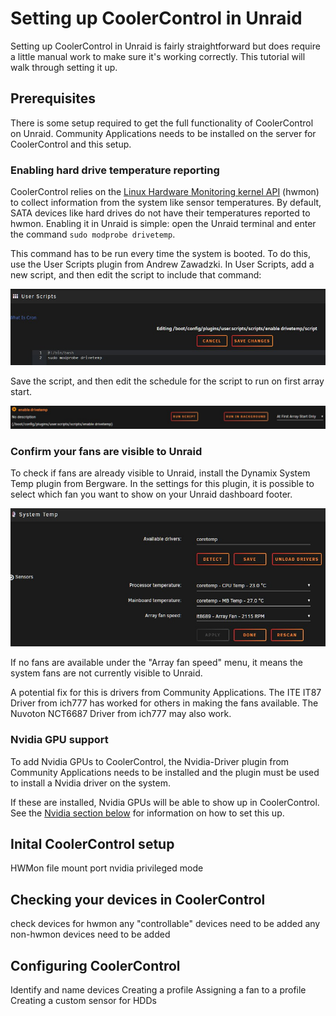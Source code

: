 # Setting up CoolerControl in Unraid

Setting up CoolerControl in Unraid is fairly straightforward but does require a little manual work to make sure it's working correctly. This tutorial will walk through setting it up.

## Prerequisites

There is some setup required to get the full functionality of CoolerControl on Unraid. Community Applications needs to be installed on the server for CoolerControl and this setup.

### Enabling hard drive temperature reporting

CoolerControl relies on the [Linux Hardware Monitoring kernel API](https://docs.kernel.org/hwmon/hwmon-kernel-api.html) (hwmon) to collect information from the system like sensor temperatures. By default, SATA devices like hard drives do not have their temperatures reported to hwmon. Enabling it in Unraid is simple: open the Unraid terminal and enter the command ```sudo modprobe drivetemp```. 

This command has to be run every time the system is booted. To do this, use the User Scripts plugin from Andrew Zawadzki. In User Scripts, add a new script, and then edit the script to include that command:

<p align="center">  
  <img 
    src="tutorial/userscript.jpeg" 
    alt="sudo modprobe drivetemp is entered into the user scripts edit field"
    width="700" 
  />
</p>

Save the script, and then edit the schedule for the script to run on first array start.

<p align="center">  
  <img 
    src="tutorial/schedule.jpeg" 
    alt="the schedule for the script is set to At First Array Start Only"
    width="700" 
  />
</p>

### Confirm your fans are visible to Unraid

To check if fans are already visible to Unraid, install the Dynamix System Temp plugin from Bergware. In the settings for this plugin, it is possible to select which fan you want to show on your Unraid dashboard footer.

<p align="center">  
  <img 
    src="tutorial/systemtemp.jpeg" 
    alt="in the Dynamix System Temp settings, we see settings set for CPU temp, Mainboard temp, and Array fan speed"
    width="700" 
  />
</p>

If no fans are available under the "Array fan speed" menu, it means the system fans are not currently visible to Unraid.

A potential fix for this is drivers from Community Applications. The ITE IT87 Driver from ich777 has worked for others in making the fans available. The Nuvoton NCT6687 Driver from ich777 may also work.

### Nvidia GPU support

To add Nvidia GPUs to CoolerControl, the Nvidia-Driver plugin from Community Applications needs to be installed and the plugin must be used to install a Nvidia driver on the system.

If these are installed, Nvidia GPUs will be able to show up in CoolerControl. See the [Nvidia section below](#adding-nvidia-gpus) for information on how to set this up.


## Inital CoolerControl setup

HWMon
file mount
port
nvidia
privileged mode

## Checking your devices in CoolerControl

check devices for hwmon
any "controllable" devices need to be added
any non-hwmon devices need to be added

## Configuring CoolerControl

Identify and name devices
Creating a profile
Assigning a fan to a profile
Creating a custom sensor for HDDs
